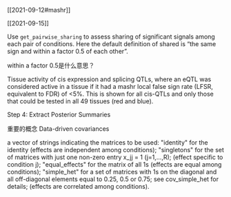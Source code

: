 [[2021-09-12#mashr]]

[[2021-09-15]]

Use `get_pairwise_sharing` to assess sharing of significant signals among each pair of conditions. Here the default definition of shared is “the same sign and within a factor 0.5 of each other”.

within a factor 0.5是什么意思？
 

Tissue activity of cis expression and splicing QTLs, where  an eQTL was considered active in a tissue if it had a mashr local false sign rate (LFSR, equivalent to FDR) of <5%. This is shown for all cis-QTLs and only those that could be tested in all 49 tissues (red and blue).

Step 4: Extract Posterior Summaries

重要的概念
Data-driven covariances



a vector of strings indicating the matrices to be used: "identity" for the identity (effects are independent among conditions); "singletons" for the set of matrices with just one non-zero entry x_jj = 1 (j=1,...,R); (effect specific to condition j); "equal_effects" for the matrix of all 1s (effects are equal among conditions); "simple_het" for a set of matrices with 1s on the diagonal and all off-diagonal elements equal to 0.25, 0.5 or 0.75; see cov_simple_het for details; (effects are correlated among conditions).


